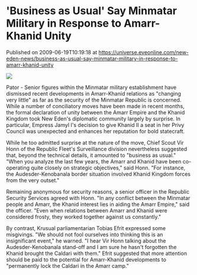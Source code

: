 # 'Business as Usual' Say Minmatar Military in Response to Amarr-Khanid Unity
Published on 2009-06-19T10:19:18 at https://universe.eveonline.com/new-eden-news/business-as-usual-say-minmatar-military-in-response-to-amarr-khanid-unity

![](http://www.eve-mercury.net/images/mercurybanner.png)  
  
Pator - Senior figures within the Minmatar military establishment have dismissed recent developments in Amarr-Khanid relations as "changing very little" as far as the security of the Minmatar Republic is concerned. While a number of conciliatory moves have been made in recent months, the formal declaration of unity between the Amarr Empire and the Khanid Kingdom took New Eden's diplomatic community largely by surprise. In particular, Empress Jamyl I's decision to give Khanid II a seat in her Privy Council was unexpected and enhances her reputation for bold statecraft.

While he too admitted surprise at the nature of the move, Chief Scout Vir Honn of the Republic Fleet's Surveillance division nevertheless suggested that, beyond the technical details, it amounted to "business as usual." "When you analyze the last few years, the Amarr and Khanid have been co-operating quite closely on strategic objectives," said Honn. "For instance, the Audesder-Kenobanala border situation involved Khanid Kingdom forces from the very outset."

Remaining anonymous for security reasons, a senior officer in the Republic Security Services agreed with Honn. "In any conflict between the Minmatar people and Amarr, the Khanid interest lies in aiding the Amarr Empire," said the officer. "Even when relations between Amarr and Khanid were considered frosty, they worked together against us constantly."

By contrast, Krusual parliamentarian Tobias Efrit expressed some misgivings. "We should not fool ourselves into thinking this is an insignificant event," he warned. "I hear Vir Honn talking about the Audesder-Kenobanala stand-off and I am sure he hasn't forgotten the Khanid brought the Caldari with them." Efrit suggested that more attention should be paid to the potential for Amarr-Khanid developments to "permanently lock the Caldari in the Amarr camp."
